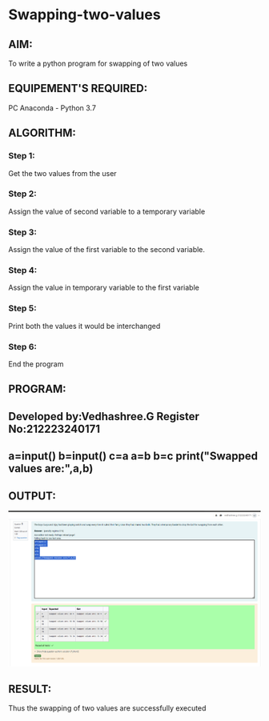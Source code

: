 # Swapping-two-values
## AIM:
To write a python program for swapping of two values
## EQUIPEMENT'S REQUIRED: 
PC
Anaconda - Python 3.7
## ALGORITHM: 
### Step 1:
Get the two values from the user
### Step 2: 
Assign the value of second variable to a temporary variable 
### Step 3: 
Assign the value of the first variable to the second variable.
### Step 4:  
Assign the value in temporary variable to the first variable
### Step 5: 
Print both the values it would be interchanged
### Step 6: 
End the program
## PROGRAM:
Developed by:Vedhashree.G
Register No:212223240171 
---
a=input()
b=input()
c=a
a=b
b=c
print("Swapped values are:",a,b)
---
## OUTPUT:
![alt text](image-1.png)





## RESULT:
Thus the swapping of two values are successfully executed



